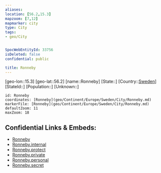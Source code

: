 ```yaml
---
aliases: 
location: [56.2,15.3]
mapzoom: [7,12] 
mapmarker: city 
type: City
tags:
- geo/City


SpocWebEntityId: 33756
isDeleted: false
confidential: public

title: Ronneby
---
```

[geo-lon::15.3]
[geo-lat::56.2]
[name::Ronneby]
[State::]
[Country::[Sweden](geo/Continent/Europe/Sweden.md)]
[StateId::]
[Population::]
[Unknown::]


```leaflet
id: Ronneby
coordinates: [Ronneby](geo/Continent/Europe/Sweden/City/Ronneby.md)
markerFile: [Ronneby](geo/Continent/Europe/Sweden/City/Ronneby.md)
defaultZoom: 11 
maxZoom: 18
```


## Confidential Links & Embeds: 
- [Ronneby](../../../../../../_public/geo/Continent/Europe/Sweden/City/Ronneby.md) 
- [Ronneby.internal](../../../../../../_internal/geo/Continent/Europe/Sweden/City/Ronneby.internal.md) 
- [Ronneby.protect](../../../../../../_protect/geo/Continent/Europe/Sweden/City/Ronneby.protect.md) 
- [Ronneby.private](../../../../../../_private/geo/Continent/Europe/Sweden/City/Ronneby.private.md) 
- [Ronneby.personal](../../../../../../_personal/geo/Continent/Europe/Sweden/City/Ronneby.personal.md) 
- [Ronneby.secret](../../../../../../_secret/geo/Continent/Europe/Sweden/City/Ronneby.secret.md) 
